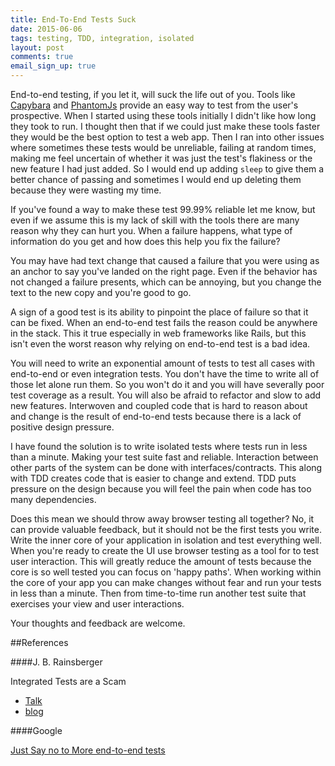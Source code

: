 ```yaml
---
title: End-To-End Tests Suck
date: 2015-06-06
tags: testing, TDD, integration, isolated
layout: post
comments: true
email_sign_up: true
---
```

End-to-end testing, if you let it, will suck the life out of you. Tools like [Capybara](https://github.com/jnicklas/capybara) and [PhantomJs](http://phantomjs.org/) provide an easy way to test from the user's prospective. When I started using these tools initially I didn't like how long they took to run. I thought then that if we could just make these tools faster they would be the best option to test a web app. Then I ran into other issues where sometimes these tests would be unreliable, failing at random times, making me feel uncertain of whether it was just the test's flakiness or the new feature I had just added. So I would end up adding `sleep` to give them a better chance of passing and sometimes I would end up deleting them because they were wasting my time. 

If you've found a way to make these test 99.99% reliable let me know, but even if we assume this is my lack of skill with the tools there are many reason why they can hurt you. When a failure happens, what type of information do you get and how does this help you fix the failure? 

You may have had text change that caused a failure that you were using as an anchor to say you've landed on the right page. Even if the behavior has not changed a failure presents, which can be annoying, but you change the text to the new copy and you're good to go.

A sign of a good test is its ability to pinpoint the place of failure so that it can be fixed. When an end-to-end test fails the reason could be anywhere in the stack. This it true especially in web frameworks like Rails, but this isn't even the worst reason why relying on end-to-end test is a bad idea.

You will need to write an exponential amount of tests to test all cases with end-to-end or even integration tests. You don't have the time to write all of those let alone run them. So you won't do it and you will have severally poor test coverage as a result. You will also be afraid to refactor and slow to add new features. Interwoven and coupled code that is hard to reason about and change is the result of end-to-end tests because there is a lack of positive design pressure. 

I have found the solution is to write isolated tests where tests run in less than a minute. Making your test suite fast and reliable. Interaction between other parts of the system can be done with interfaces/contracts. This along with TDD creates code that is easier to change and extend. TDD puts pressure on the design because you will feel the pain when code has too many dependencies.

Does this mean we should throw away browser testing all together? No, it can provide valuable feedback, but it should not be the first tests you write. Write the inner core of your application in isolation and test everything well. When you're ready to create the UI use browser testing as a tool for to test user interaction. This will greatly reduce the amount of tests because the core is so well tested you can focus on 'happy paths'. When working within the core of your app you can make changes without fear and run your tests in less than a minute. Then from time-to-time run another test suite that exercises your view and user interactions.

Your thoughts and feedback are welcome.

##References

####J. B. Rainsberger

Integrated Tests are a Scam 

* [Talk](https://vimeo.com/80533536)
* [blog](http://blog.thecodewhisperer.com/2010/10/16/integrated-tests-are-a-scam)

####Google

[Just Say no to More end-to-end tests](http://googletesting.blogspot.co.uk/2015/04/just-say-no-to-more-end-to-end-tests.html)

